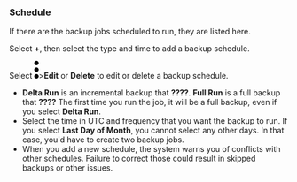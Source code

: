 ### Schedule

If there are the backup jobs scheduled to run, they are listed here.

Select **+**, then select the type and time to add a backup schedule.

Select ![more_vert_kebob-15px.svg](more_vert_kebob-15px.svg)>**Edit** or **Delete** to edit or delete a backup schedule.

- **Delta Run** is an incremental backup that **????**. **Full Run** is a full backup that **????** The first time you run the job, it will be a full backup, even if you select **Delta Run**.
- Select the time in UTC and frequency that you want the backup to run. If you select **Last Day of Month**, you cannot select any other days. In that case, you'd have to create two backup jobs.
- When you add a new schedule, the system warns you of conflicts with other schedules. Failure to correct those could result in skipped backups or other issues.